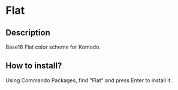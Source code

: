Flat
===

## Description
Base16 Flat color scheme for Komodo.

## How to install?
Using Commando Packages, find "Flat" and press Enter to install it.
